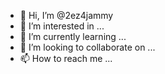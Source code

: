 - 👋 Hi, I’m @2ez4jammy
- 👀 I’m interested in ...
- 🌱 I’m currently learning ...
- 💞️ I’m looking to collaborate on ...
- 📫 How to reach me ...

<!---
2ez4jammy/2ez4jammy is a ✨ special ✨ repository because its `README.md` (this file) appears on your GitHub profile.
You can click the Preview link to take a look at your changes.
--->
